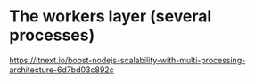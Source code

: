 # The workers layer (several processes)

<https://itnext.io/boost-nodejs-scalability-with-multi-processing-architecture-6d7bd03c892c>
